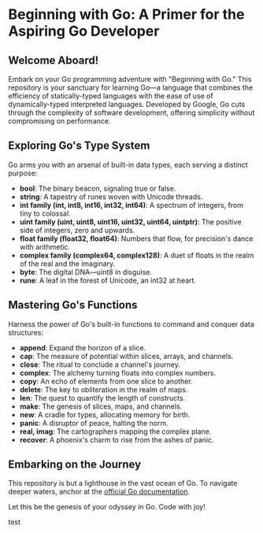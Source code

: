 # Beginning with Go: A Primer for the Aspiring Go Developer

## Welcome Aboard!
Embark on your Go programming adventure with "Beginning with Go." This repository is your sanctuary for learning Go—a language that combines the efficiency of statically-typed languages with the ease of use of dynamically-typed interpreted languages. Developed by Google, Go cuts through the complexity of software development, offering simplicity without compromising on performance.

## Exploring Go's Type System
Go arms you with an arsenal of built-in data types, each serving a distinct purpose:

- **bool**: The binary beacon, signaling true or false.
- **string**: A tapestry of runes woven with Unicode threads.
- **int family (int, int8, int16, int32, int64)**: A spectrum of integers, from tiny to colossal.
- **uint family (uint, uint8, uint16, uint32, uint64, uintptr)**: The positive side of integers, zero and upwards.
- **float family (float32, float64)**: Numbers that flow, for precision's dance with arithmetic.
- **complex family (complex64, complex128)**: A duet of floats in the realm of the real and the imaginary.
- **byte**: The digital DNA—uint8 in disguise.
- **rune**: A leaf in the forest of Unicode, an int32 at heart.

## Mastering Go's Functions
Harness the power of Go's built-in functions to command and conquer data structures:

- **append**: Expand the horizon of a slice.
- **cap**: The measure of potential within slices, arrays, and channels.
- **close**: The ritual to conclude a channel's journey.
- **complex**: The alchemy turning floats into complex numbers.
- **copy**: An echo of elements from one slice to another.
- **delete**: The key to obliteration in the realm of maps.
- **len**: The quest to quantify the length of constructs.
- **make**: The genesis of slices, maps, and channels.
- **new**: A cradle for types, allocating memory for birth.
- **panic**: A disruptor of peace, halting the norm.
- **real, imag**: The cartographers mapping the complex plane.
- **recover**: A phoenix's charm to rise from the ashes of panic.

## Embarking on the Journey
This repository is but a lighthouse in the vast ocean of Go. To navigate deeper waters, anchor at the [official Go documentation](https://go.dev/doc/).

Let this be the genesis of your odyssey in Go. Code with joy!

test